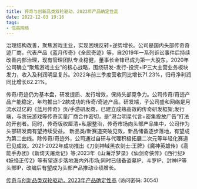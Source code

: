 ```yaml
---
title: 传奇与创新品类双轮驱动，2023年产品确定性高
date: 2022-12-03 19:16
tags:
- 恺英网络
---
```

治理结构改善，聚焦游戏主业，实现困境反转+逆势增长。公司是国内头部传奇奇迹厂商，代表产品《蓝月传奇》《全民奇迹》等，自2019年一系列诉讼事件后持续改善内部治理，现有管理团队专业稳健，董事长金锋已成为第一大股东。2020年公司确立“聚焦游戏主业”的核心战略，围绕研发-发行-投资+IP三大主营业务板块发力，收入及利润明显复苏。2022年前三季度营收同比增长71.23%，归母净利润同比增长82.21%。
<!-- more -->
传奇/奇迹仍为基本盘，研发提质、发行增效，保持头部竞争力。公司传奇/奇迹产品产能稳定，年均推出1-2款成功的传奇/奇迹产品。研发端，子公司盛和网络是月流水过亿的《蓝月传奇》页/手游研发商，已建立成熟高效的传奇研发框架;发行端，与贪玩游戏等传奇买量厂商合作密切，是“港台明星代言+密集投放广告”打法的开创者。同时，传奇版权厘清+私服整治，传奇市场向头部产品集中，公司作为头部研发商有望持续受益。
新品类/新赛道突破见效，新品储备逐步落地，有望成为第二曲线。除传奇/奇迹外，公司通过自研与代理积极拓展二次元等年轻化赛道已见成效。2021-2022年成功推出《刀剑神域黑衣剑士:王牌》《魔神英雄传》《高能手办团》《新倚天屠龙记》等;2023年《山海浮梦录》《仙剑奇侠传》《西行纪》《妖怪正传2》等有望逐步落地海内外市场;同时已储备盗墓IP、斗罗IP、封神IP等头部IP，改编后有望成为头部产品推动业绩增长。

[传奇与创新品类双轮驱动，2023年产品确定性高](https://url12.ctfile.com/f/3948612-739710933-3fa98d?p=3054)
(访问密码: 3054)

